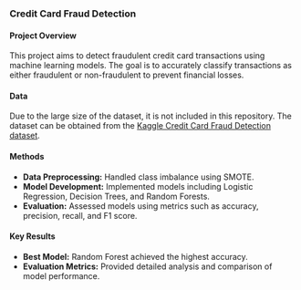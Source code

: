 ### Credit Card Fraud Detection

#### Project Overview
This project aims to detect fraudulent credit card transactions using machine learning models. The goal is to accurately classify transactions as either fraudulent or non-fraudulent to prevent financial losses.

#### Data
Due to the large size of the dataset, it is not included in this repository. The dataset can be obtained from the [Kaggle Credit Card Fraud Detection dataset](https://www.kaggle.com/mlg-ulb/creditcardfraud).

#### Methods
- **Data Preprocessing:** Handled class imbalance using SMOTE.
- **Model Development:** Implemented models including Logistic Regression, Decision Trees, and Random Forests.
- **Evaluation:** Assessed models using metrics such as accuracy, precision, recall, and F1 score.

#### Key Results
- **Best Model:** Random Forest achieved the highest accuracy.
- **Evaluation Metrics:** Provided detailed analysis and comparison of model performance.
